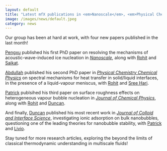 ```yaml
---
layout: default
title: "Latest mfX publications in <em>Nanoscale</em>, <em>Physical Chemistry Chemical Physics</em>, <em>Journal of Chemical Physics</em>, and <em>Journal of Colloid and Interface Science</em>!"
image: /images/news/default.jpeg
category: news
---
```

Our group has been at hard at work, with four new papers published in the last month!

[Pengxu] published his first PhD paper on resolving the mechanisms of acoustic-wave-induced ice nucleation in [*Nanoscale*][1], along with [Rohit] and [Saikat].

[Abdullah] published his second PhD paper in [*Physical Chemistry Chemical Physics*][2] on spectral mechanisms for heat transfer in solid/liquid interfaces, in the presence of a liquid-vapour meniscus, with [Rohit] and [Sree Hari].

[Patrick] publsihed his third paper on surface roughness effects on heterogeneous vapour bubble nucleation in [*Journal of Chemical Physics*][3], along with [Rohit] and [Duncan].

And finally, [Duncan] published his most recent work in [*Journal of Colloid and Interface Science*][4], investigating ionic adsorption on bulk nanobubbles, questioning one of the leading theories for nanobubble stability, with [Patrick] and [Livio].

Stay tuned for more research articles, exploring the beyond the limits of classical thermodynamic understanding in multiscale fluids!

[Rohit]: /team/rohit-pillai
[Abdullah]: /team/elrifai-abdullah
[Livio]: /team/livio-gibelli
[Duncan]: /team/dockar-duncan
[Pengxu]: /team/chen-pengxu
[Patrick]: /team/sullivan-patrick
[Saikat]: /team/datta-saikat
[Sree Hari]: /team/pd-sreehari

[1]: https://doi.org/10.1039/D5NR00326A
[2]: https://doi.org/10.1039/D4CP04768K
[3]: https://doi.org/10.1063/5.0259208
[4]: https://doi.org/10.1016/j.jcis.2025.137747
